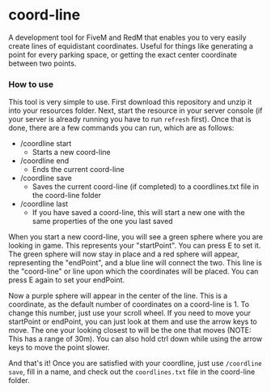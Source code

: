 # coord-line
A development tool for FiveM and RedM that enables you to very easily create lines of equidistant coordinates. Useful for things like generating a point for every parking space, or getting the exact center coordinate between two points.

### How to use
This tool is very simple to use. First download this repository and unzip it into your resources folder. Next, start the resource in your server console (if your server is already running you have to run `refresh` first). Once that is done, there are a few commands you can run, which are as follows:
- /coordline start
  - Starts a new coord-line
- /coordline end
  - Ends the current coord-line
- /coordline save
  - Saves the current coord-line (if completed) to a coordlines.txt file in the coord-line folder
- /coordline last
  - If you have saved a coord-line, this will start a new one with the same properties of the one you last saved

When you start a new coord-line, you will see a green sphere where you are looking in game. This represents your "startPoint". You can press E to set it. The green sphere will now stay in place and a red sphere will appear, representing the "endPoint", and a blue line will connect the two. This line is the "coord-line" or line upon which the coordinates will be placed. You can press E again to set your endPoint.

Now a purple sphere will appear in the center of the line. This is a coordinate, as the default number of coordinates on a coord-line is 1. To change this number, just use your scroll wheel. If you need to move your startPoint or endPoint, you can just look at them and use the arrow keys to move. The one your looking closest to will be the one that moves (NOTE: This has a range of 30m). You can also hold ctrl down while using the arrow keys to move the point slower.

And that's it! Once you are satisfied with your coordline, just use `/coordline save`, fill in a name, and check out the `coordlines.txt` file in the coord-line folder.
